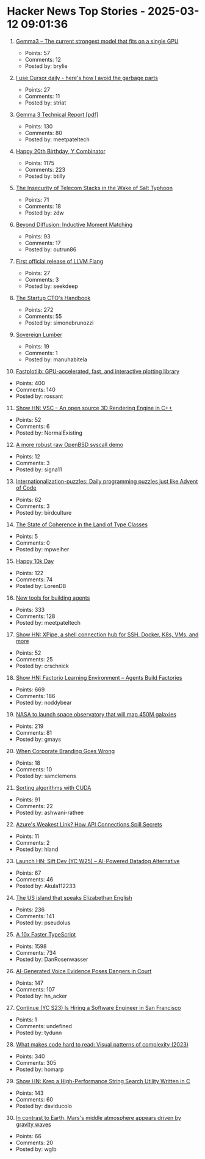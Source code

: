 # Hacker News Top Stories - 2025-03-12 09:01:36

1. [Gemma3 – The current strongest model that fits on a single GPU](https://ollama.com/library/gemma3)
   - Points: 57
   - Comments: 12
   - Posted by: brylie

2. [I use Cursor daily - here's how I avoid the garbage parts](https://www.nickcraux.com/blog/cursor-tips)
   - Points: 27
   - Comments: 11
   - Posted by: striat

3. [Gemma 3 Technical Report [pdf]](https://storage.googleapis.com/deepmind-media/gemma/Gemma3Report.pdf)
   - Points: 130
   - Comments: 80
   - Posted by: meetpateltech

4. [Happy 20th Birthday, Y Combinator](https://twitter.com/garrytan/status/1899092996702048709)
   - Points: 1175
   - Comments: 223
   - Posted by: btilly

5. [The Insecurity of Telecom Stacks in the Wake of Salt Typhoon](https://soatok.blog/2025/03/12/on-the-insecurity-of-telecom-stacks-in-the-wake-of-salt-typhoon/)
   - Points: 71
   - Comments: 18
   - Posted by: zdw

6. [Beyond Diffusion: Inductive Moment Matching](https://lumalabs.ai/news/inductive-moment-matching)
   - Points: 93
   - Comments: 17
   - Posted by: outrun86

7. [First official release of LLVM Flang](https://blog.llvm.org/posts/2025-03-11-flang-new/)
   - Points: 27
   - Comments: 3
   - Posted by: seekdeep

8. [The Startup CTO's Handbook](https://github.com/ZachGoldberg/Startup-CTO-Handbook/blob/main/StartupCTOHandbook.md)
   - Points: 272
   - Comments: 55
   - Posted by: simonebrunozzi

9. [Sovereign Lumber](https://mill.plainopen.com/sovereign-lumber)
   - Points: 19
   - Comments: 1
   - Posted by: manuhabitela

10. [Fastplotlib: GPU-accelerated, fast, and interactive plotting library](https://medium.com/@caitlin9165/fastplotlib-driving-scientific-discovery-through-data-visualization-418f8bff094c)
   - Points: 400
   - Comments: 140
   - Posted by: rossant

11. [Show HN: VSC – An open source 3D Rendering Engine in C++](https://github.com/WW92030-STORAGE/VSC)
   - Points: 52
   - Comments: 6
   - Posted by: NormalExisting

12. [A more robust raw OpenBSD syscall demo](https://nullprogram.com/blog/2025/03/06/)
   - Points: 12
   - Comments: 3
   - Posted by: signa11

13. [Internationalization-puzzles: Daily programming puzzles just like Advent of Code](https://i18n-puzzles.com/)
   - Points: 62
   - Comments: 3
   - Posted by: birdculture

14. [The State of Coherence in the Land of Type Classes](https://programming-journal.org/2025/10/15/)
   - Points: 5
   - Comments: 0
   - Posted by: mpweiher

15. [Happy 10k Day](https://blog.comma.ai/happy10kday/)
   - Points: 122
   - Comments: 74
   - Posted by: LorenDB

16. [New tools for building agents](https://openai.com/index/new-tools-for-building-agents/)
   - Points: 333
   - Comments: 128
   - Posted by: meetpateltech

17. [Show HN: XPipe, a shell connection hub for SSH, Docker, K8s, VMs, and more](https://xpipe.io/)
   - Points: 52
   - Comments: 25
   - Posted by: crschnick

18. [Show HN: Factorio Learning Environment – Agents Build Factories](https://jackhopkins.github.io/factorio-learning-environment/)
   - Points: 669
   - Comments: 186
   - Posted by: noddybear

19. [NASA to launch space observatory that will map 450M galaxies](https://www.nbcnews.com/science/space/nasa-spherex-space-observatory-launch-map-galaxies-universe-rcna190877)
   - Points: 219
   - Comments: 81
   - Posted by: gmays

20. [When Corporate Branding Goes Wrong](https://www.nytimes.com/2025/03/07/world/europe/aberdeen-abrdn-rebrand-vowels.html)
   - Points: 18
   - Comments: 10
   - Posted by: samclemens

21. [Sorting algorithms with CUDA](https://ashwanirathee.com/blog/2025/sort2/)
   - Points: 91
   - Comments: 22
   - Posted by: ashwani-rathee

22. [Azure's Weakest Link? How API Connections Spill Secrets](https://binarysecurity.no/posts/2025/03/api-connections)
   - Points: 11
   - Comments: 2
   - Posted by: hland

23. [Launch HN: Sift Dev (YC W25) – AI-Powered Datadog Alternative](undefined)
   - Points: 67
   - Comments: 46
   - Posted by: Akula112233

24. [The US island that speaks Elizabethan English](https://www.bbc.com/travel/article/20190623-the-us-island-that-speaks-elizabethan-english)
   - Points: 236
   - Comments: 141
   - Posted by: pseudolus

25. [A 10x Faster TypeScript](https://devblogs.microsoft.com/typescript/typescript-native-port/)
   - Points: 1598
   - Comments: 734
   - Posted by: DanRosenwasser

26. [AI-Generated Voice Evidence Poses Dangers in Court](https://www.lawfaremedia.org/article/ai-generated-voice-evidence-poses-dangers-in-court)
   - Points: 147
   - Comments: 107
   - Posted by: hn_acker

27. [Continue (YC S23) Is Hiring a Software Engineer in San Francisco](https://www.ycombinator.com/companies/continue/jobs/smcxRnM-software-engineer)
   - Points: 1
   - Comments: undefined
   - Posted by: tydunn

28. [What makes code hard to read: Visual patterns of complexity (2023)](https://seeinglogic.com/posts/visual-readability-patterns/)
   - Points: 340
   - Comments: 305
   - Posted by: homarp

29. [Show HN: Krep a High-Performance String Search Utility Written in C](https://davidesantangelo.github.io/krep/)
   - Points: 143
   - Comments: 60
   - Posted by: daviducolo

30. [In contrast to Earth, Mars's middle atmosphere appears driven by gravity waves](https://phys.org/news/2025-03-contrast-earth-mars-middle-atmosphere.html)
   - Points: 66
   - Comments: 20
   - Posted by: wglb

